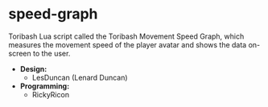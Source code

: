 # speed-graph
Toribash Lua script called the Toribash Movement Speed Graph, which measures the movement speed of the player avatar and shows the data on-screen to the user.
* **Design:**
  * LesDuncan (Lenard Duncan)
* **Programming:**
  * RickyRicon
